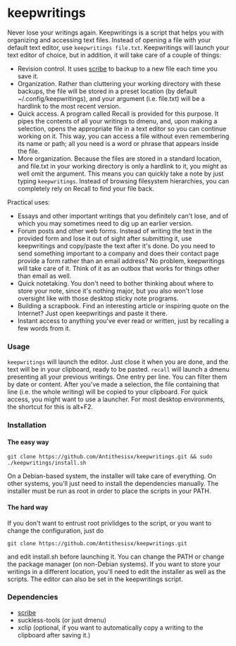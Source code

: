 keepwritings
============

Never lose your writings again. Keepwritings is a script that helps you with organizing and accessing text files. Instead of opening a file with your default text editor, use `keepwritings file.txt`. Keepwritings will launch your text editor of choice, but in addition, it will take care of a couple of things:
- Revision control. It uses [scribe](https://github.com/Antithesisx/scribe) to backup to a new file each time you save it.
- Organization. Rather than cluttering your working directory with these backups, the file will be stored in a preset location (by default ~/.config/keepwritings), and your argument (i.e. file.txt) will be a hardlink to the most recent version.
- Quick access. A program called Recall is provided for this purpose. It pipes the contents of all your writings to dmenu, and, upon making a selection, opens the appropriate file in a text editor so you can continue working on it. This way, you can access a file without even remembering its name or path; all you need is a word or phrase that appears inside the file.
- More organization. Because the files are stored in a standard location, and file.txt in your working directory is only a hardlink to it, you might as well omit the argument. This means you can quickly take a note by just typing `keepwritings`. Instead of browsing filesystem hierarchies, you can completely rely on Recall to find your file back.

Practical uses:
- Essays and other important writings that you definitely can't lose, and of which you may sometimes need to dig up an earlier version.
- Forum posts and other web forms. Instead of writing the text in the provided form and lose it out of sight after submitting it, use keepwritings and copy/paste the text after it's done. Do you need to send something important to a company and does their contact page provide a form rather than an email address? No problem, keepwritings will take care of it. Think of it as an outbox that works for things other than email as well.
- Quick notetaking. You don't need to bother thinking about where to store your note, since it's nothing major, but you also won't lose oversight like with those desktop sticky note programs.
- Building a scrapbook. Find an interesting article or inspiring quote on the Internet? Just open keepwritings and paste it there.
- Instant access to anything you've ever read or written, just by recalling a few words from it.

### Usage

`keepwritings` will launch the editor. Just close it when you are done, and the text will be in your clipboard, ready to be pasted. `recall` will launch a dmenu presenting all your previous writings. One entry per line. You can filter them by date or content. After you've made a selection, the file containing that line (i.e. the whole writing) will be copied to your clipboard. For quick access, you might want to use a launcher. For most desktop environments, the shortcut for this is alt+F2.

### Installation
#### The easy way
`git clone https://github.com/Antithesisx/keepwritings.git && sudo ./keepwritings/install.sh`

On a Debian-based system, the installer will take care of everything. On other systems, you'll just need to install the dependencies manually. The installer must be run as root in order to place the scripts in your PATH.

#### The hard way
If you don't want to entrust root privlidges to the script, or you want to change the configuration, just do

`git clone https://github.com/Antithesisx/keepwritings.git`

and edit install.sh before launching it. You can change the PATH or change the package manager (on non-Debian systems). If you want to store your writings in a different location, you'll need to edit the installer as well as the scripts. The editor can also be set in the keepwritings script.

### Dependencies
- [scribe](https://github.com/Antithesisx/scribe) 
- suckless-tools (or just dmenu)
- xclip (optional, if you want to automatically copy a writing to the clipboard after saving it.) 
